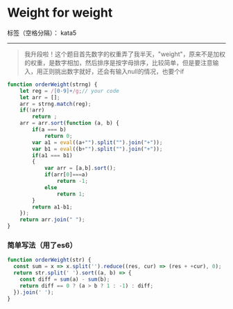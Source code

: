 # Weight for weight

标签（空格分隔）： kata5

---

> 我升段啦！这个题目首先数字的权重弄了我半天，"weight"，原来不是加权的权重，是数字相加，然后排序是按字母排序，比较简单，但是要注意输入，用正则挑出数字就好，还会有输入null的情况，也要个if

```javascript
function orderWeight(strng) {
    let reg = /[0-9]+/g;// your code
    let arr = [];
    arr = strng.match(reg);
    if(!arr)
        return ;
    arr = arr.sort(function (a, b) {
        if(a === b)
            return 0;
        var a1 = eval((a+"").split("").join("+"));
        var b1 = eval((b+"").split("").join("+"));
        if(a1 === b1)
        {
            var arr = [a,b].sort();
            if(arr[0]===a)
                return -1;
            else
                return 1;
        }
        return a1-b1;
    });
    return arr.join(" ");
}
```

### 简单写法（用了es6）
```javascript
function orderWeight(str) {
  const sum = x => x.split('').reduce((res, cur) => (res + +cur), 0);
  return str.split(' ').sort((a, b) => {
    const diff = sum(a) - sum(b);
    return diff == 0 ? (a > b ? 1 : -1) : diff;
  }).join(' ');
}
```